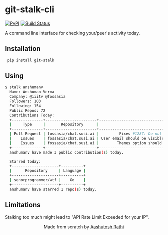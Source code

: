 # git-stalk-cli


[![PyPI](https://img.shields.io/pypi/v/git-stalk.svg)](https://pypi.org/project/git-stalk/)
[![Build Status](https://travis-ci.com/aashutoshrathi/git-stalk-cli.svg?token=x5wHaKpXyy9apivkjrhr&branch=master)](https://travis-ci.com/aashutoshrathi/git-stalk-cli)

A command line interface for checking your/peer's activity today.


## Installation

```sh
 pip install git-stalk
```

## Using

```sh
$ stalk anshumanv
  Name: Anshuman Verma
  Company: @iiitv @fossasia
  Followers: 103
  Following: 154
  Public Repos: 72
  Contributions Today:
  +--------------+-----------------------+-----------------------------------------------------------------------+
  |     Type     |       Repository      |                                Details                                |
  +--------------+-----------------------+-----------------------------------------------------------------------+
  | Pull Request | fossasia/chat.susi.ai |         Fixes #1287: Do not show themes option on other routes        |
  |    Issues    | fossasia/chat.susi.ai | User email should be visible on all routes rather than the index page |
  |    Issues    | fossasia/chat.susi.ai |        Themes option should only be available on the chat page        |
  +--------------+-----------------------+-----------------------------------------------------------------------+
  anshumanv have made 3 public contribution(s) today.

  Starred today:
  +---------------------+----------+
  |      Repository     | Language |
  +---------------------+----------+
  | senorprogrammer/wtf |    Go    |
  +---------------------+----------+
  anshumanv have starred 1 repo(s) today.
```

## Limitations

Stalking too much might lead to "API Rate Limit Exceeded for your IP".


<p align="center"> Made from scratch by <a href="https://github.com/aashutoshrathi">Aashutosh Rathi</a> </p>

